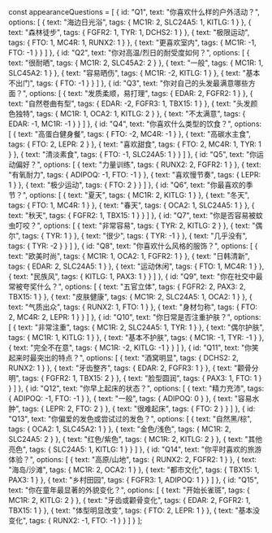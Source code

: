 const appearanceQuestions = [
  {
    id: "Q1",
    text: "你喜欢什么样的户外活动？",
    options: [
      { text: "海边日光浴", tags: { MC1R: 2, SLC24A5: 1, KITLG: 1 } },
      { text: "森林徒步", tags: { FGFR2: 1, TYR: 1, DCHS2: 1 } },
      { text: "极限运动", tags: { FTO: 1, MC4R: 1, RUNX2: 1 } },
      { text: "更喜欢室内", tags: { MC1R: -1, FTO: -1 } }
    ]
  },
  {
    id: "Q2",
    text: "你对高温/烈日的耐受度如何？",
    options: [
      { text: "很耐晒", tags: { MC1R: 2, SLC45A2: 2 } },
      { text: "一般", tags: { MC1R: 1, SLC45A2: 1 } },
      { text: "容易晒伤", tags: { MC1R: -2, KITLG: 1 } },
      { text: "基本不出门", tags: { FTO: -1 } }
    ]
  },
  {
    id: "Q3",
    text: "你对自己的头发最满意哪些方面？",
    options: [
      { text: "发质柔顺，易打理", tags: { EDAR: 2, FGFR2: 1 } },
      { text: "自然卷曲有型", tags: { EDAR: -2, FGFR3: 1, TBX15: 1 } },
      { text: "头发颜色独特", tags: { MC1R: 1, OCA2: 1, KITLG: 2 } },
      { text: "不太满意", tags: { EDAR: -1, MC1R: -1 } }
    ]
  },
  {
    id: "Q4",
    text: "你喜欢什么类型的饮食？",
    options: [
      { text: "高蛋白健身餐", tags: { FTO: -2, MC4R: -1 } },
      { text: "高碳水主食", tags: { FTO: 2, LEPR: 2 } },
      { text: "喜欢甜食", tags: { FTO: 2, MC4R: 1, TYR: 1 } },
      { text: "清淡素食", tags: { FTO: -1, SLC24A5: 1 } }
    ]
  },
  {
    id: "Q5",
    text: "你运动偏好？",
    options: [
      { text: "力量训练", tags: { RUNX2: 2, FGFR2: 1 } },
      { text: "有氧耐力", tags: { ADIPOQ: -1, FTO: -1 } },
      { text: "喜欢慢节奏", tags: { LEPR: 1 } },
      { text: "极少运动", tags: { FTO: 2 } }
    ]
  },
  {
    id: "Q6",
    text: "你最喜欢的季节？",
    options: [
      { text: "夏天", tags: { MC1R: 2, KITLG: 1 } },
      { text: "冬天", tags: { FTO: 1, MC4R: 1 } },
      { text: "春天", tags: { OCA2: 1, SLC24A5: 1 } },
      { text: "秋天", tags: { FGFR2: 1, TBX15: 1 } }
    ]
  },
  {
    id: "Q7",
    text: "你是否容易被蚊虫叮咬？",
    options: [
      { text: "非常容易", tags: { TYR: 2, KITLG: 2 } },
      { text: "偶尔", tags: { TYR: 1 } },
      { text: "很少", tags: { TYR: -1 } },
      { text: "几乎没有", tags: { TYR: -2 } }
    ]
  },
  {
    id: "Q8",
    text: "你喜欢什么风格的服饰？",
    options: [
      { text: "欧美时尚", tags: { MC1R: 1, OCA2: 1, FGFR2: 1 } },
      { text: "日韩清新", tags: { EDAR: 2, SLC24A5: 1 } },
      { text: "运动休闲", tags: { FTO: 1, MC4R: 1 } },
      { text: "民族风", tags: { KITLG: 1, PAX3: 1 } }
    ]
  },
  {
    id: "Q9",
    text: "你在社交中最常被夸奖什么？",
    options: [
      { text: "五官立体", tags: { FGFR2: 2, PAX3: 2, TBX15: 1 } },
      { text: "皮肤健康", tags: { MC1R: 2, SLC24A5: 1, OCA2: 1 } },
      { text: "气质出众", tags: { RUNX2: 1, FTO: 1 } },
      { text: "身材匀称", tags: { FTO: 2, MC4R: 2, LEPR: 1 } }
    ]
  },
  {
    id: "Q10",
    text: "你日常是否注重护肤？",
    options: [
      { text: "非常注重", tags: { MC1R: 2, SLC24A5: 1, TYR: 1 } },
      { text: "偶尔护肤", tags: { MC1R: 1, KITLG: 1 } },
      { text: "基本不护肤", tags: { MC1R: -1, TYR: -1 } },
      { text: "完全不在意", tags: { MC1R: -2, KITLG: -1 } }
    ]
  },
  {
    id: "Q11",
    text: "你笑起来时最突出的特点？",
    options: [
      { text: "酒窝明显", tags: { DCHS2: 2, RUNX2: 1 } },
      { text: "牙齿整齐", tags: { EDAR: 2, FGFR3: 1 } },
      { text: "颧骨分明", tags: { FGFR2: 1, TBX15: 2 } },
      { text: "脸型圆润", tags: { PAX3: 1, FTO: 1 } }
    ]
  },
  {
    id: "Q12",
    text: "你早上起床的状态？",
    options: [
      { text: "精力充沛", tags: { ADIPOQ: -1, FTO: -1 } },
      { text: "一般", tags: { ADIPOQ: 0 } },
      { text: "容易水肿", tags: { LEPR: 2, FTO: 2 } },
      { text: "很难起床", tags: { FTO: 2 } }
    ]
  },
  {
    id: "Q13",
    text: "你偏爱的发色或尝试过的发色？",
    options: [
      { text: "自然黑/棕", tags: { OCA2: 1, SLC45A2: 1 } },
      { text: "金色/浅色", tags: { MC1R: 2, SLC24A5: 2 } },
      { text: "红色/紫色", tags: { MC1R: 2, KITLG: 2 } },
      { text: "其他亮色", tags: { SLC24A5: 1, KITLG: 1 } }
    ]
  },
  {
    id: "Q14",
    text: "你平时喜欢的旅游体验？",
    options: [
      { text: "高原/山地", tags: { RUNX2: 2, FGFR2: 1 } },
      { text: "海岛/沙滩", tags: { MC1R: 2, OCA2: 1 } },
      { text: "都市文化", tags: { TBX15: 1, PAX3: 1 } },
      { text: "乡村田园", tags: { FGFR3: 1, ADIPOQ: 1 } }
    ]
  },
  {
    id: "Q15",
    text: "你在童年最显著的外貌变化？",
    options: [
      { text: "开始长雀斑", tags: { MC1R: 2, KITLG: 2 } },
      { text: "牙齿或颧骨变化", tags: { EDAR: 2, FGFR2: 1, TBX15: 1 } },
      { text: "体型明显改变", tags: { FTO: 2, LEPR: 1 } },
      { text: "基本没变化", tags: { RUNX2: -1, FTO: -1 } }
    ]
  }
];
